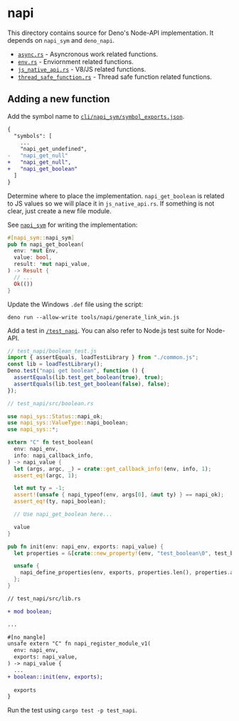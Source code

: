 # napi

This directory contains source for Deno's Node-API implementation. It depends on
`napi_sym` and `deno_napi`.

- [`async.rs`](./async.rs) - Asyncronous work related functions.
- [`env.rs`](./env.rs) - Enviornment related functions.
- [`js_native_api.rs`](./js_native_api.rs) - V8/JS related functions.
- [`thread_safe_function.rs`](./threadsafe_functions.rs) - Thread safe function
  related functions.

## Adding a new function

Add the symbol name to
[`cli/napi_sym/symbol_exports.json`](../napi_sym/symbol_exports.json).

```diff
{
  "symbols": [
    ...
    "napi_get_undefined",
-   "napi_get_null"
+   "napi_get_null",
+   "napi_get_boolean"
  ]
}
```

Determine where to place the implementation. `napi_get_boolean` is related to JS
values so we will place it in `js_native_api.rs`. If something is not clear,
just create a new file module.

See [`napi_sym`](../napi_sym/) for writing the implementation:

```rust
#[napi_sym::napi_sym]
pub fn napi_get_boolean(
  env: *mut Env,
  value: bool,
  result: *mut napi_value,
) -> Result {
  // ...
  Ok(())
}
```

Update the Windows `.def` file using the script:

```
deno run --allow-write tools/napi/generate_link_win.js
```

Add a test in [`/test_napi`](../../test_napi/). You can also refer to Node.js
test suite for Node-API.

```js
// test_napi/boolean_test.js
import { assertEquals, loadTestLibrary } from "./common.js";
const lib = loadTestLibrary();
Deno.test("napi get boolean", function () {
  assertEquals(lib.test_get_boolean(true), true);
  assertEquals(lib.test_get_boolean(false), false);
});
```

```rust
// test_napi/src/boolean.rs

use napi_sys::Status::napi_ok;
use napi_sys::ValueType::napi_boolean;
use napi_sys::*;

extern "C" fn test_boolean(
  env: napi_env,
  info: napi_callback_info,
) -> napi_value {
  let (args, argc, _) = crate::get_callback_info!(env, info, 1);
  assert_eq!(argc, 1);

  let mut ty = -1;
  assert!(unsafe { napi_typeof(env, args[0], &mut ty) } == napi_ok);
  assert_eq!(ty, napi_boolean);

  // Use napi_get_boolean here...

  value
}

pub fn init(env: napi_env, exports: napi_value) {
  let properties = &[crate::new_property!(env, "test_boolean\0", test_boolean)];

  unsafe {
    napi_define_properties(env, exports, properties.len(), properties.as_ptr())
  };
}
```

```diff
// test_napi/src/lib.rs

+ mod boolean;

...

#[no_mangle]
unsafe extern "C" fn napi_register_module_v1(
  env: napi_env,
  exports: napi_value,
) -> napi_value {
  ...
+ boolean::init(env, exports);
  
  exports
}
```

Run the test using `cargo test -p test_napi`.
